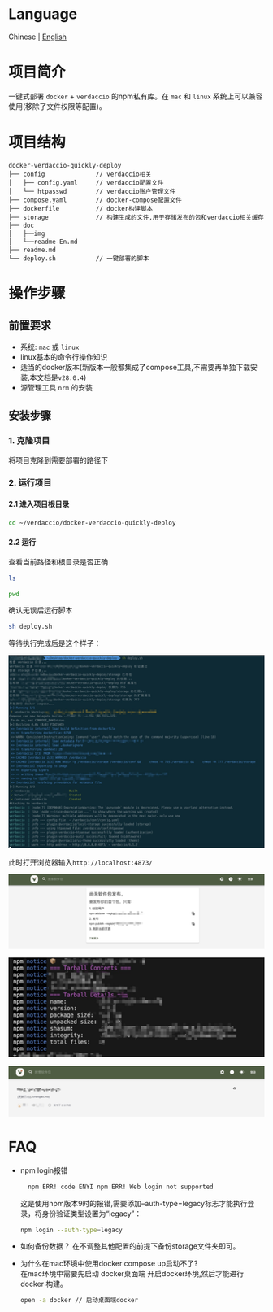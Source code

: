 # Language

Chinese |  <a href="./doc/readme-En.md">English</a>

# 项目简介

一键式部署 `docker` + `verdaccio` 的npm私有库。在 `mac` 和 `linux` 系统上可以兼容使用(移除了文件权限等配置)。

# 项目结构
```
docker-verdaccio-quickly-deploy
├── config              // verdaccio相关
│   ├── config.yaml     // verdaccio配置文件 
│   └── htpasswd        // verdaccio账户管理文件
├── compose.yaml        // docker-compose配置文件
├── dockerfile          // docker构建脚本
├── storage             // 构建生成的文件,用于存储发布的包和verdaccio相关缓存
├── doc                 
│   ├──img						
│   └──readme-En.md		
├── readme.md				
└── deploy.sh           // 一键部署的脚本

```



# 操作步骤
## 前置要求
-	系统:	`mac` 或 `linux`
-	linux基本的命令行操作知识
 -	适当的docker版本(新版本一般都集成了compose工具,不需要再单独下载安装,本文档是`v28.0.4`)
- 源管理工具 `nrm` 的安装 

## 安装步骤
### 1. 克隆项目
将项目克隆到需要部署的路径下

### 2. 运行项目
#### 2.1 进入项目根目录
```bash
cd ~/verdaccio/docker-verdaccio-quickly-deploy
```
#### 2.2 运行
查看当前路径和根目录是否正确
```bash
ls
```
```bash
pwd
```
确认无误后运行脚本
```bash
sh deploy.sh
```

等待执行完成后是这个样子：

![运行成功截图](./doc/img/1.jpg)



此时打开浏览器输入`http://localhost:4873/`

![web](./doc/img/2.jpg)

![发布成功](./doc/img/3.jpg)



![发布成功](./doc/img/4.jpg)





# FAQ
- npm login报错

  ```bash
    npm ERR! code ENYI npm ERR! Web login not supported
  ```

  这是使用npm版本9时的报错,需要添加–auth-type=legacy标志才能执行登录，将身份验证类型设置为“legacy”：

  ```bash
  npm login --auth-type=legacy
  ```

- 如何备份数据？
  在不调整其他配置的前提下备份storage文件夹即可。

- 为什么在mac环境中使用docker compose up启动不了? <br/>
  在mac环境中需要先启动 docker桌面端 开启docker环境,然后才能进行docker 构建。
  ```bash
  open -a docker // 启动桌面端docker 
  ```
